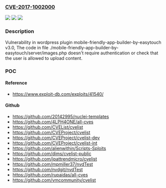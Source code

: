 ### [CVE-2017-1002000](https://cve.mitre.org/cgi-bin/cvename.cgi?name=CVE-2017-1002000)
![](https://img.shields.io/static/v1?label=Product&message=mobile-friendly-app-builder-by-easytouch&color=blue)
![](https://img.shields.io/static/v1?label=Version&message=%3C%203.0%20&color=brighgreen)
![](https://img.shields.io/static/v1?label=Vulnerability&message=Unrestricted%20File%20Upload&color=brighgreen)

### Description

Vulnerability in wordpress plugin mobile-friendly-app-builder-by-easytouch v3.0, The code in file ./mobile-friendly-app-builder-by-easytouch/server/images.php doesn't require authentication or check that the user is allowed to upload content.

### POC

#### Reference
- https://www.exploit-db.com/exploits/41540/

#### Github
- https://github.com/20142995/nuclei-templates
- https://github.com/4LPH4ONE/all-cves
- https://github.com/CVEList/cvelist
- https://github.com/CVEProject/cvelist
- https://github.com/CVEProject/cvelist-dev
- https://github.com/CVEProject/cvelist-int
- https://github.com/alienwithin/Scripts-Sploits
- https://github.com/dims/cvelist-public
- https://github.com/jpattrendmicro/cvelist
- https://github.com/mpmiller37/nvdTest
- https://github.com/nvdgit/nvdTest
- https://github.com/rupaidas/all-cves
- https://github.com/vmcommunity/cvelist

